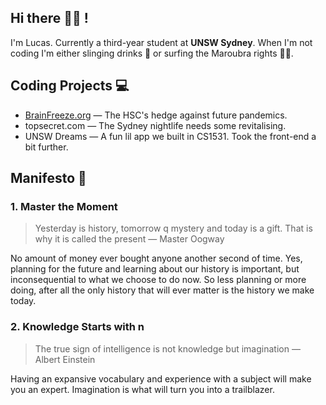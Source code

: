 ## **Hi there** 👋🏼 **!**

I'm Lucas. Currently a third-year student at **UNSW Sydney**. When I'm not coding I'm either slinging drinks 🍹 or surfing the Maroubra rights 🏄🏻. 

## Coding Projects 💻

- [BrainFreeze.org](http://brainfreeze.org) — The HSC's hedge against future pandemics.
- topsecret.com — The Sydney nightlife needs some revitalising.
- UNSW Dreams — A fun lil app we built in CS1531. Took the front-end a bit further.

## Manifesto 📜

### 1. Master the Moment

> Yesterday is history, tomorrow q mystery and today is a gift. That is why it is called the present — Master Oogway
> 

No amount of money ever bought anyone another second of time. Yes, planning for the future and learning about our history is important, but inconsequential to what we choose to do now. So less planning or more doing, after all the only history that will ever matter is the history we make today.

### 2. Knowledge Starts with n

> The true sign of intelligence is not knowledge but imagination — Albert Einstein
> 

Having an expansive vocabulary and experience with a subject will make you an expert. Imagination is what will turn you into a trailblazer.

